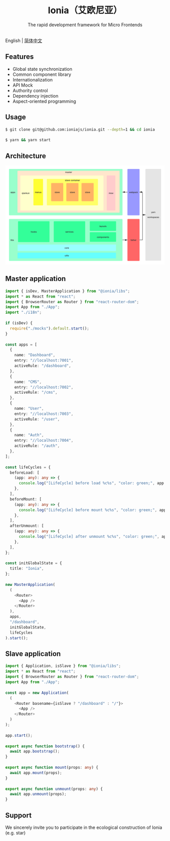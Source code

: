<h1 align="center">Ionia（艾欧尼亚）</h1>

<div align="center">
The rapid development framework for Micro Frontends
</div>
<br/>

English | [简体中文](./README-zh_CN.md)

## Features

- Global state synchronization
- Common component library
- Internationalization
- API Mock
- Authority control
- Dependency injection
- Aspect-oriented programming

## Usage

```bash
$ git clone git@github.com:ioniajs/ionia.git --depth=1 && cd ionia

$ yarn && yarn start
```

## Architecture

![Architecture](./architecture.png)

## Master application

```ts
import { isDev, MasterApplication } from "@ionia/libs";
import * as React from "react";
import { BrowserRouter as Router } from "react-router-dom";
import App from "./App";
import "./i18n";

if (isDev) {
  require("./mocks").default.start();
}

const apps = [
  {
    name: "Dashboard",
    entry: "//localhost:7001",
    activeRule: "/dashboard",
  },
  {
    name: "CMS",
    entry: "//localhost:7002",
    activeRule: "/cms",
  },
  {
    name: "User",
    entry: "//localhost:7003",
    activeRule: "/user",
  },
  {
    name: "Auth",
    entry: "//localhost:7004",
    activeRule: "/auth",
  },
];

const lifeCycles = {
  beforeLoad: [
    (app: any): any => {
      console.log("[LifeCycle] before load %c%s", "color: green;", app.name);
    },
  ],
  beforeMount: [
    (app: any): any => {
      console.log("[LifeCycle] before mount %c%s", "color: green;", app.name);
    },
  ],
  afterUnmount: [
    (app: any): any => {
      console.log("[LifeCycle] after unmount %c%s", "color: green;", app.name);
    },
  ],
};

const initGlobalState = {
  title: "Ionia",
};

new MasterApplication(
  (
    <Router>
      <App />
    </Router>
  ),
  apps,
  "/dashboard",
  initGlobalState,
  lifeCycles
).start();
```

## Slave application

```ts
import { Application, isSlave } from "@ionia/libs";
import * as React from "react";
import { BrowserRouter as Router } from "react-router-dom";
import App from "./App";

const app = new Application(
  (
    <Router basename={isSlave ? "/dashboard" : "/"}>
      <App />
    </Router>
  )
);

app.start();

export async function bootstrap() {
  await app.bootstrap();
}

export async function mount(props: any) {
  await app.mount(props);
}

export async function unmount(props: any) {
  await app.unmount(props);
}
```

## Support

We sincerely invite you to participate in the ecological construction of Ionia (e.g. star)

